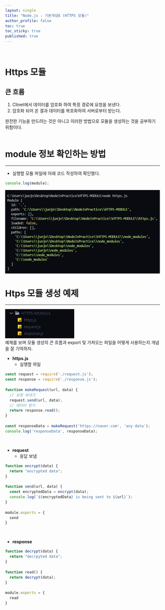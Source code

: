 ```yaml
---
layout: single
title: "Node.js : 기본개념6 (HTTPS 모듈)"
author_profile: false
toc: true
toc_sticky: true
published: true
---
```


<br>

# Https 모듈 

## 큰 흐름

1. Clinet에서 데이터를 암호화 하여 특정 경로에 요청을 보낸다.
2. 암호화 되어 온 결과 데이터를 복호화하여 서버로부터 받는다.

<div class="notice--info">
완전한 기능을 만드려는 것은 아니고 이러한 방법으로 모듈을 생성하는 것을 공부하기 위함이다.
</div>

<br>

# module 정보 확인하는 방법

<hr>

* 실행할 모듈 파일에 아래 코드 작성하여 확인했다.

```javascript
console.log(module);
```

<img src="/assets/images/NodeJs/NodeJs-모듈정보확인.png" />

<br>

# Htps 모듈 생성 예제

<hr>

<img src="/assets/images/NodeJs/NodeJs-https-module.png" />

<div class="notice--info">
예제를 보며 모듈 생성의 큰 흐름과 export 및 가져오는 파일을 어떻게 사용하는지 개념을 잘 기억하자.
</div>

* **https.js**
  - 실행할 파일

```javascript
const request = require('./request.js');
const response = require('./response.js');

function makeRequest(url, data) {
  // 요청 보내기
  request.send(url, data);
  // 데이터 받기
  return response.read();
}

const responseData = makeRequest('https://naver.com', 'any data');
console.log('responseData', responseData);
```

<br>

* **request**
  - 응답 보냄

```javascript
function encrypt(data) {
  return "encrypted data";
}

function send(url, data) {
  const encryptedData = encrypt(data);
  console.log(`${encryptedData} is being sent to ${url}`);
}

module.exports = {
  send
}
```

<br>

* **response**

```javascript
function decrypt(data) {
  return "decrpyted data";
}

function read() {
  return decrypt(data);
}

module.exports = {
  read
}
```